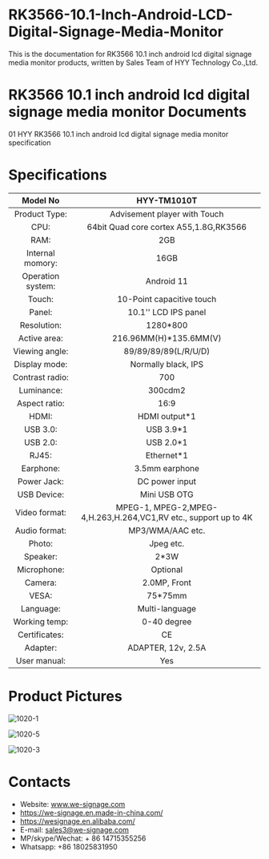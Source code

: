 # RK3566-10.1-Inch-Android-LCD-Digital-Signage-Media-Monitor

This is the documentation for RK3566 10.1 inch android lcd digital signage media monitor products, written by Sales Team of HYY Technology Co.,Ltd.

# RK3566 10.1 inch android lcd digital signage media monitor Documents
01 HYY RK3566 10.1 inch android lcd digital signage media monitor specification 

# Specifications



| Model No          | HYY-TM1010T                                                  |
| :---------------: | :----------------------------------------------------------: |
| Product Type:     | Advisement player with Touch                                 |
| CPU:              | 64bit Quad core cortex A55,1.8G,RK3566                       |
| RAM:              | 2GB                                                          |
| Internal momory:  | 16GB                                                         |
| Operation system: | Android 11                                                   |
| Touch:            | 10-Point capacitive touch                                    |
| Panel:            | 10.1'' LCD IPS panel                                         |
| Resolution:       | 1280*800                                                     |
| Active area:      | 216.96MM(H)*135.6MM(V)                                       |
| Viewing angle:    | 89/89/89/89(L/R/U/D)                                         |
| Display mode:     | Normally black, IPS                                          |
| Contrast radio:   | 700                                                          |
| Luminance:        | 300cdm2                                                      |
| Aspect ratio:     | 16:9                                                         |
| HDMI:             | HDMI output*1                                                |
| USB 3.0:          | USB 3.9*1                                                    |
| USB 2.0:          | USB 2.0*1                                                    |
| RJ45:             | Ethernet*1                                                   |
| Earphone:         | 3.5mm earphone                                               |
| Power Jack:       | DC power input                                               |
| USB Device:       | Mini USB OTG                                                 |
| Video format:     | MPEG-1, MPEG-2,MPEG-4,H.263,H.264,VC1,RV etc., support up to 4K |
| Audio format:     | MP3/WMA/AAC etc.                                             |
| Photo:            | Jpeg etc.                                                    |
| Speaker:          | 2*3W                                                         |
| Microphone:       | Optional                                                     |
| Camera:           | 2.0MP, Front                                                 |
| VESA:             | 75*75mm                                                      |
| Language:         | Multi-language                                               |
| Working temp:     | 0-40 degree                                                  |
| Certificates:     | CE                                                           |
| Adapter:          | ADAPTER, 12v, 2.5A                                           |
| User manual:      | Yes                                                          |

# Product Pictures


![1020-1](https://user-images.githubusercontent.com/126669652/223313446-f82631d3-826a-4790-8357-d187618ae12c.jpg)




![1020-5](https://user-images.githubusercontent.com/126669652/223313658-bb160657-3c1b-4c51-9d34-64e6c009a9f9.jpg)





![1020-3](https://user-images.githubusercontent.com/126669652/223313726-a62ace33-b5f9-432c-8907-a54625ed2d91.jpg)





# Contacts
- Website: www.we-signage.com
- https://we-signage.en.made-in-china.com/
- https://wesignage.en.alibaba.com/
- E-mail: sales3@we-signage.com
- MP/skype/Wechat: + 86 14715355256
- Whatsapp: +86 18025831950
